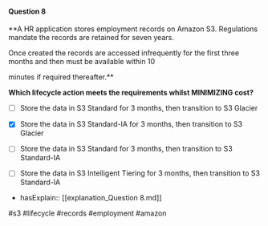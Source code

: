 #### Question  8


**A HR application stores employment records on Amazon S3. Regulations mandate the records are retained for seven years.

Once created the records are accessed infrequently for the first three months and then must be available within 10

minutes if required thereafter.**


**Which lifecycle action meets the requirements whilst MINIMIZING cost?**


- [ ] Store the data in S3 Standard for 3 months, then transition to S3 Glacier


- [x] Store the data in S3 Standard-IA for 3 months, then transition to S3 Glacier


- [ ] Store the data in S3 Standard for 3 months, then transition to S3 Standard-IA


- [ ] Store the data in S3 Intelligent Tiering for 3 months, then transition to S3 Standard-IA



- hasExplain:: [[explanation_Question  8.md]]

#s3 #lifecycle #records #employment #amazon 